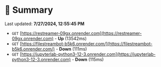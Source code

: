 # 📖 Summary
Last updated: **7/27/2024, 12:55:45 PM**

- `GET` [https://restreamer-09gx.onrender.com](https://restreamer-09gx.onrender.com) - **Up** (13542ms)
- `GET` [https://filestreambot-b5k6.onrender.com/](https://filestreambot-b5k6.onrender.com/) - **Down** (111ms)
- `GET` [https://jupyterlab-python3-12-3.onrender.com](https://jupyterlab-python3-12-3.onrender.com) - **Down** (115ms)
